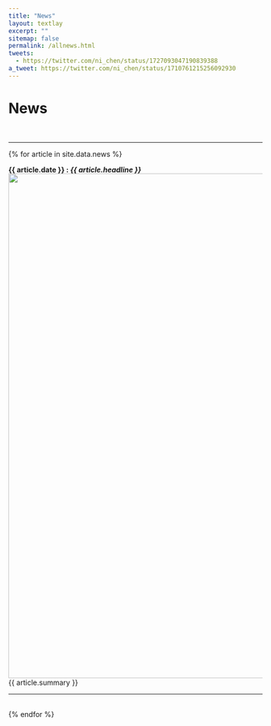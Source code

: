 ```yaml
---
title: "News"
layout: textlay
excerpt: ""
sitemap: false
permalink: /allnews.html
tweets:
  - https://twitter.com/ni_chen/status/1727093047190839388
a_tweet: https://twitter.com/ni_chen/status/1710761215256092930
---
```


# News

<br>

<hr>

{% for article in site.data.news %}

<p style="font-weight:bold">{{ article.date }} : <em >{{ article.headline }}</em>
</p>
<p>
<a href="{{article.link}}">
<img style="height:1000px; float: right; margin-left:15px; margin-bottom:0px; margin-right:0px; margin-top:-15px;" src="{{ site.url }}{{site.baseurl}}/assets/images/news/{{article.avatar}}" data-action="zoom"></a>
 {{ article.summary }}
</p>
<hr>
<br>
{% endfor %}

<!-- <center>
<a class="twitter-timeline" data-lang="en" data-width="500" data-dnt="true" href="https://twitter.com/ni_chen?ref_src=twsrc%5Etfw"></a> <script async src="https://platform.twitter.com/widgets.js" charset="utf-8"></script>
</center> -->


